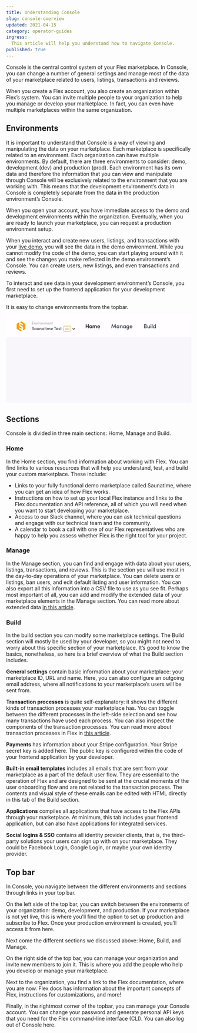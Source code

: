 ```yaml
---
title: Understanding Console
slug: console-overview
updated: 2021-04-15
category: operator-guides
ingress:
  This article will help you understand how to navigate Console.
published: true
---
```


Console is the central control system of your Flex marketplace. In Console, you can change a number of general settings and manage most of the data of your marketplace related to users, listings, transactions and reviews. 

When you create a Flex account, you also create an organization within Flex’s system. You can invite multiple people to your organization to help you manage or develop your marketplace. In fact, you can even have multiple marketplaces within the same organization. 

## Environments

It is important to understand that Console is a way of viewing and manipulating the data on your marketplace. Each marketplace is specifically related to an environment. Each organization can have multiple environments. By default, there are three environments to consider: demo, development (dev) and production (prod). Each environment has its own data and therefore the information that you can view and manipulate through Console will be exclusively related to the environment that you are working with. This means that the development environment’s data in Console is completely separate from the data in the production environment’s Console. 

When you open your account, you have immediate access to the demo and development environments within the organization. Eventually, when you are ready to launch your marketplace, you can request a production environment setup. 

When you interact and create new users, listings, and transactions with your [live demo](https://flex-console.sharetribe.com), you will see the data in the demo environment. While you cannot modify the code of the demo, you can start playing around with it and see the changes you make reflected in the demo environment’s Console. You can create users, new listings, and even transactions and reviews. 

To interact and see data in your development environment’s Console, you first need to set up the frontend application for your development marketplace.

It is easy to change environments from the topbar.

![Change environments](./env-gif.gif)

## Sections

Console is divided in three main sections: Home, Manage and Build.

### Home

In the Home section, you find information about working with Flex. You can find links to various resources that will help you understand, test, and build your custom marketplace. These include:

- Links to your fully functional demo marketplace called Saunatime, where you can get an idea of how Flex works. 
- Instructions on how to set up your local Flex instance and links to the Flex documentation and API reference, all of which you will need when you want to start developing your marketplace. 
- Access to our Slack channel, where you can ask technical questions and engage with our technical team and the community. 
- A calendar to book a call with one of our Flex representatives who are happy to help you assess whether Flex is the right tool for your project. 

### Manage

In the Manage section, you can find and engage with data about your users, listings, transactions, and reviews. This is the section you will use most in the day-to-day operations of your marketplace. You can delete users or listings, ban users, and edit default listing and user information. You can also export all this information into a CSV file to use as you see fit. Perhaps most important of all, you can add and modify the extended data of your marketplace elements in the Manage section. You can read more about extended data [in this article](https://www.sharetribe.com/docs/operator-guides/extended-data-introduction).

### Build

In the build section you can modify some marketplace settings. The Build section will mostly be used by your developer, so you might not need to worry about this specific section of your marketplace. It’s good to know the basics, nonetheless, so here is a brief overview of what the Build section includes.

**General settings** contain basic information about your marketplace: your marketplace ID, URL and name. Here, you can also configure an outgoing email address, where all notifications to your marketplace’s users will be sent from.

**Transaction processes** is quite self-explanatory: it shows the different kinds of transaction processes your marketplace has. You can toggle between the different processes in the left-side selection and see how many transactions have used each process. You can also inspect the components of the transaction processes. You can read more about transaction processes in Flex in [this article](https://www.sharetribe.com/docs/operator-guides/transaction-process).

**Payments** has information about your Stripe configuration. Your Stripe secret key is added here. The public key is configured within the code of your frontend application by your developer.

**Built-in email templates** includes all emails that are sent from your marketplace as a part of the default user flow. They are essential to the operation of Flex and are designed to be sent at the crucial moments of the user onboarding flow and are not related to the transaction process. The contents and visual style of these emails can be edited with HTML directly in this tab of the Build section.

**Applications** compiles all applications that have access to the Flex APIs through your marketplace. At minimum, this tab includes your frontend application, but can also have applications for integrated services.

**Social logins & SSO** contains all identity provider clients, that is, the third-party solutions your users can sign up with on your marketplace. They could be Facebook Login, Google Login, or maybe your own identity provider.

## Top bar

In Console, you navigate between the different environments and sections through links in your top bar.

On the left side of the top bar, you can switch between the environments of your organization: demo, development, and production. If your marketplace is not yet live, this is where you’ll find the option to set up production and subscribe to Flex. Once your production environment is created, you’ll access it from here.

Next come the different sections we discussed above: Home, Build, and Manage.

On the right side of the top bar, you can manage your organization and invite new members to join it. This is where you add the people who help you develop or manage your marketplace.

Next to the organization, you find a link to the Flex documentation, where you are now. Flex docs has information about the important concepts of Flex, instructions for customizations, and more!

Finally, in the rightmost corner of the topbar, you can manage your Console account. You can change your password and generate personal API keys that you need for the Flex command-line interface (CLI). You can also log out of Console here.



